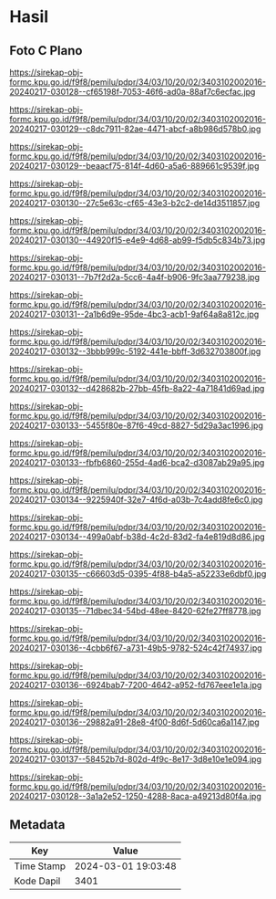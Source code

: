 # Hasil

## Foto C Plano

https://sirekap-obj-formc.kpu.go.id/f9f8/pemilu/pdpr/34/03/10/20/02/3403102002016-20240217-030128--cf65198f-7053-46f6-ad0a-88af7c6ecfac.jpg

https://sirekap-obj-formc.kpu.go.id/f9f8/pemilu/pdpr/34/03/10/20/02/3403102002016-20240217-030129--c8dc7911-82ae-4471-abcf-a8b986d578b0.jpg

https://sirekap-obj-formc.kpu.go.id/f9f8/pemilu/pdpr/34/03/10/20/02/3403102002016-20240217-030129--beaacf75-814f-4d60-a5a6-889661c9539f.jpg

https://sirekap-obj-formc.kpu.go.id/f9f8/pemilu/pdpr/34/03/10/20/02/3403102002016-20240217-030130--27c5e63c-cf65-43e3-b2c2-de14d3511857.jpg

https://sirekap-obj-formc.kpu.go.id/f9f8/pemilu/pdpr/34/03/10/20/02/3403102002016-20240217-030130--44920f15-e4e9-4d68-ab99-f5db5c834b73.jpg

https://sirekap-obj-formc.kpu.go.id/f9f8/pemilu/pdpr/34/03/10/20/02/3403102002016-20240217-030131--7b7f2d2a-5cc6-4a4f-b906-9fc3aa779238.jpg

https://sirekap-obj-formc.kpu.go.id/f9f8/pemilu/pdpr/34/03/10/20/02/3403102002016-20240217-030131--2a1b6d9e-95de-4bc3-acb1-9af64a8a812c.jpg

https://sirekap-obj-formc.kpu.go.id/f9f8/pemilu/pdpr/34/03/10/20/02/3403102002016-20240217-030132--3bbb999c-5192-441e-bbff-3d632703800f.jpg

https://sirekap-obj-formc.kpu.go.id/f9f8/pemilu/pdpr/34/03/10/20/02/3403102002016-20240217-030132--d428682b-27bb-45fb-8a22-4a71841d69ad.jpg

https://sirekap-obj-formc.kpu.go.id/f9f8/pemilu/pdpr/34/03/10/20/02/3403102002016-20240217-030133--5455f80e-87f6-49cd-8827-5d29a3ac1996.jpg

https://sirekap-obj-formc.kpu.go.id/f9f8/pemilu/pdpr/34/03/10/20/02/3403102002016-20240217-030133--fbfb6860-255d-4ad6-bca2-d3087ab29a95.jpg

https://sirekap-obj-formc.kpu.go.id/f9f8/pemilu/pdpr/34/03/10/20/02/3403102002016-20240217-030134--9225940f-32e7-4f6d-a03b-7c4add8fe6c0.jpg

https://sirekap-obj-formc.kpu.go.id/f9f8/pemilu/pdpr/34/03/10/20/02/3403102002016-20240217-030134--499a0abf-b38d-4c2d-83d2-fa4e819d8d86.jpg

https://sirekap-obj-formc.kpu.go.id/f9f8/pemilu/pdpr/34/03/10/20/02/3403102002016-20240217-030135--c66603d5-0395-4f88-b4a5-a52233e6dbf0.jpg

https://sirekap-obj-formc.kpu.go.id/f9f8/pemilu/pdpr/34/03/10/20/02/3403102002016-20240217-030135--71dbec34-54bd-48ee-8420-62fe27ff8778.jpg

https://sirekap-obj-formc.kpu.go.id/f9f8/pemilu/pdpr/34/03/10/20/02/3403102002016-20240217-030136--4cbb6f67-a731-49b5-9782-524c42f74937.jpg

https://sirekap-obj-formc.kpu.go.id/f9f8/pemilu/pdpr/34/03/10/20/02/3403102002016-20240217-030136--6924bab7-7200-4642-a952-fd767eee1e1a.jpg

https://sirekap-obj-formc.kpu.go.id/f9f8/pemilu/pdpr/34/03/10/20/02/3403102002016-20240217-030136--29882a91-28e8-4f00-8d6f-5d60ca6a1147.jpg

https://sirekap-obj-formc.kpu.go.id/f9f8/pemilu/pdpr/34/03/10/20/02/3403102002016-20240217-030137--58452b7d-802d-4f9c-8e17-3d8e10e1e094.jpg

https://sirekap-obj-formc.kpu.go.id/f9f8/pemilu/pdpr/34/03/10/20/02/3403102002016-20240217-030128--3a1a2e52-1250-4288-8aca-a49213d80f4a.jpg


## Metadata

| Key        | Value               |
| ---------- | ------------------- |
| Time Stamp | 2024-03-01 19:03:48 |
| Kode Dapil | 3401                |



